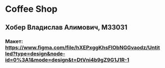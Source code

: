 # Coffee Shop
## Хобер Владислав Алимович, M33031
### Макет: https://www.figma.com/file/hXEPxggKhsFlObNGGvaodz/Untitled?type=design&node-id=0%3A1&mode=design&t=DtVni4b9gZ9G1J1R-1
